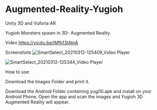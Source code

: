 # Augmented-Reality-Yugioh
Unity 3D and Vuforia AR

Yugioh Monsters spawn in 3D- Augmented Reality. 

Video
https://youtu.be/jMfh13IAtnA

Screenshots
![SmartSelect_20210312-125409_Video Player](https://user-images.githubusercontent.com/65886071/110895925-87d01b00-8335-11eb-9c55-884decf1c936.jpg)

![SmartSelect_20210312-125344_Video Player](https://user-images.githubusercontent.com/65886071/110895930-8a327500-8335-11eb-8537-cfd73dffde9e.jpg)

How to use:

Download the Images Folder and print it.

Download the Android Folder containing yugi10.apk and install on your Android Phone. Open the app and scan the images and Yugioh 3D Augmented Reality will appear. 
